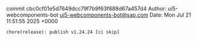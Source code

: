 commit cbc0cf01e5d7649dcc79f7b9f63f888d67a457d4
Author: ui5-webcomponents-bot <ui5-webcomponents-bot@sap.com>
Date:   Mon Jul 21 11:51:55 2025 +0000

    chore(release): publish v1.24.24 [ci skip]
